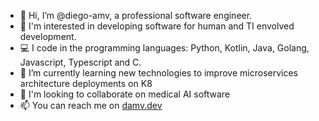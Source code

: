 - 👋 Hi, I’m @diego-amv, a professional software engineer.
- 👀 I'm interested in developing software for human and TI envolved development.
- 💻 I code in the programming languages: Python, Kotlin, Java, Golang, Javascript, Typescript and C.
- 🌱 I’m currently learning new technologies to improve microservices architecture deployments on K8
- 💞️ I'm looking to collaborate on medical AI software
- 📫 You can reach me on [damv.dev](https://damv.dev)

<!---
diego-amv/diego-amv is a ✨ special ✨ repository because its `README.md` (this file) appears on your GitHub profile.
You can click the Preview link to take a look at your changes.
--->
